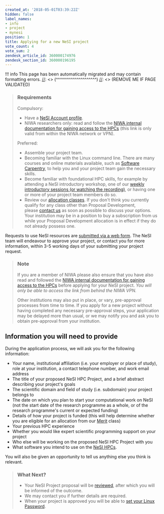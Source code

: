 ```yaml
---
created_at: '2018-05-01T03:39:22Z'
hidden: false
label_names:
- info
- project
- mynesi
position: 1
title: Applying for a new NeSI project
vote_count: 4
vote_sum: 2
zendesk_article_id: 360000174976
zendesk_section_id: 360000196195
---
```




[//]: <> (REMOVE ME IF PAGE VALIDATED)
[//]: <> (vvvvvvvvvvvvvvvvvvvv)
!!! info
    This page has been automatically migrated and may contain formatting errors.
[//]: <> (^^^^^^^^^^^^^^^^^^^^)
[//]: <> (REMOVE ME IF PAGE VALIDATED)

<blockquote class="blockquote-prereq">
<h3 id="prerequisites">Requirements</h3>
<p>Compulsory:</p>
<ul>
<li>Have a <a href="https://support.nesi.org.nz/hc/en-gb/articles/360000159715" target="_blank" rel="noopener">NeSI Account profile</a>.</li>
<li>NIWA researchers only: read and follow the <a href="https://one.niwa.co.nz/display/ONE/High+Performance+Computing+Facility+Services" target="_blank" rel="noopener">NIWA internal documentation for gaining access to the HPCs</a> (this link is only valid from within the NIWA network or VPN).</li>
</ul>
<p>Preferred:</p>
<ul>
<li>Assemble your project team.</li>
<li>Becoming familiar with the Linux command line. There are many courses and online materials available, such as <a href="https://swcarpentry.github.io/shell-novice/" target="_self" rel="undefined">Software Carpentry</a>, to help you and your project team gain the necessary skills.</li>
<li>Become familiar with foundational HPC skills, for example by attending a NeSI introductory workshop, one of our <a href="https://support.nesi.org.nz/hc/en-gb/articles/360000428676" target="_self">weekly introductory sessions (or watching the recording)</a>, or having one or more of your project team members do so.</li>
<li>Review our <a href="https://support.nesi.org.nz/hc/en-gb/articles/360000925176" target="_self">allocation classes</a>. If you don't think you currently qualify for any class other than Proposal Development, please <a href="https://support.nesi.org.nz/hc/requests/new" target="_self">contact us</a> as soon as possible to discuss your options. Your institution may be in a position to buy a subscription from us while your Proposal Development allocation is in effect if they do not already possess one.</li>
</ul>
</blockquote>
<p>Requests to use NeSI resources are <a href="https://my.nesi.org.nz/" target="_blank" rel="noopener">submitted via a web form</a>. The NeSI team will endeavour to approve your project, or contact you for more information, within 3-5 working days of your submitting your project request.</p>
<blockquote class="blockquote-tip">
<h3 id="prerequisites">Note</h3>
<p>If you are a member of NIWA please also ensure that you have also read and followed the <a href="https://one.niwa.co.nz/display/ONE/High+Performance+Computing+Facility+Services" target="_blank" rel="noopener">NIWA internal documentation for gaining access to the HPCs</a> before applying for your NeSI project. <em>You will only be able to access the link from behind the NIWA VPN.</em></p>
<p>Other institutions may also put in place, or vary, pre-approval processes from time to time. If you apply for a new project without having completed any necessary pre-approval steps, your application may be delayed more than usual, or we may notify you and ask you to obtain pre-approval from your institution.</p>
</blockquote>
<h2>Information you will need to provide</h2>
<p>During the application process, we will ask you for the following information:</p>
<ul>
<li>Your name, institutional affiliation (i.e. your employer or place of study), role at your institution, a contact telephone number, and work email address</li>
<li>The title of your proposed NeSI HPC Project, and a brief abstract describing your project's goals</li>
<li>The scientific domain and field of study (i.e. subdomain) your project belongs to</li>
<li>The date on which you plan to start your computational work on NeSI (not the start date of the research programme as a whole, or of the research programme's current or expected funding)</li>
<li>Details of how your project is funded (this will help determine whether you are eligible for an allocation from our <a href="https://support.nesi.org.nz/hc/articles/360000175635">Merit</a> class)</li>
<li>Your previous HPC experience</li>
<li>Whether you would like expert scientific programming support on your project</li>
<li>Who else will be working on the proposed NeSI HPC Project with you</li>
<li>What software you intend to use on the <a href="https://support.nesi.org.nz/hc/articles/360000175735">NeSI HPCs</a>.</li>
</ul>
<p>You will also be given an opportunity to tell us anything else you think is relevant.</p>
<blockquote class="blockquote-postreq">
<h3 id="prerequisites">What Next?</h3>
<ul>
<li>Your NeSI Project proposal will be <a href="https://support.nesi.org.nz/hc/en-gb/articles/360000202136" target="_self">reviewed</a>, after which you will be informed of the outcome.</li>
<li>We may contact you if further details are required.</li>
<li>When your project is approved you will be able to <a href="https://support.nesi.org.nz/hc/en-gb/articles/360000335995" target="_self">set your Linux Password</a>.</li>
</ul>
</blockquote>